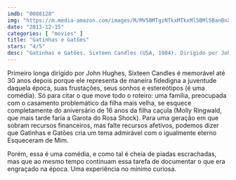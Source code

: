 ```yaml
---
imdb: "0088128"
img: "https://m.media-amazon.com/images/M/MV5BMTgzNTkxMTkxMl5BMl5BanBnXkFtZTgwMjE3NjkzMTE@._V1_SY150_CR0,0,101,150_.jpg"
date: "2013-12-15"
categories: [ "movies" ]
title: "Gatinhas e Gatões"
stars: "4/5"
desc: "Gatinhas e Gatões. Sixteen Candles (USA, 1984). Dirigido por John Hughes. Escrito por John Hughes. Com Molly Ringwald, Justin Henry, Michael Schoeffling, Haviland Morris, Gedde Watanabe, Anthony Michael Hall, Paul Dooley, Carlin Glynn, Blanche Baker."
---
```

Primeiro longa dirigido por John Hughes, Sixteen Candles é memorável até 30 anos depois porque ele representa de maneira fidedigna a juventude daquela época, suas frustações, seus sonhos e estereótipos (é uma comédia). Só para citar o que move todo o roteiro: uma família, preocupada com o casamento problemático da filha mais velha, se esquece completamente do aniversário de 16 anos da filha caçula (Molly Ringwald, que mais tarde faria a Garota do Rosa Shock). Para uma geração em que sobram recursos financeiros, mas falte recursos afetivos, podemos dizer que Gatinhas e Gatões cria um tema admirável com o igualmente eterno Esqueceram de Mim.

Porém, essa é uma comédia, e como tal é cheia de piadas escrachadas, mas que ao mesmo tempo continuam essa tarefa de documentar o que era engraçado na época. Uma experiência no mínimo curiosa.



